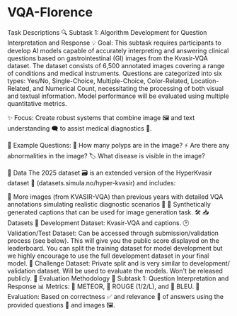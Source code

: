 # VQA-Florence
 Task Descriptions
🔍 Subtask 1: Algorithm Development for Question Interpretation and Response
💡 Goal: This subtask requires participants to develop AI models capable of accurately interpreting and answering clinical questions based on gastrointestinal (GI) images from the Kvasir-VQA dataset. The dataset consists of 6,500 annotated images covering a range of conditions and medical instruments. Questions are categorized into six types: Yes/No, Single-Choice, Multiple-Choice, Color-Related, Location-Related, and Numerical Count, necessitating the processing of both visual and textual information. Model performance will be evaluated using multiple quantitative metrics.

✨ Focus: Create robust systems that combine image 🖼️ and text understanding 🗨️ to assist medical diagnostics 🏨.

💬 Example Questions:
🔢 How many polyps are in the image?
⚡ Are there any abnormalities in the image?
🏷️ What disease is visible in the image?

📂 Data
The 2025 dataset 🗃️ is an extended version of the HyperKvasir dataset 🔗 (datasets.simula.no/hyper-kvasir) and includes:

🏥 More images (from KVASIR-VQA) than previous years with detailed VQA annotations simulating realistic diagnostic scenarios 📝
🎯 Synthetically generated captions that can be used for image generation task. 🛠️
📥 Datasets
🏃 Development Dataset: Kvasir-VQA and captions.
🕑 Validation/Test Dataset: Can be accessed through submission/validation process (see below). This will give you the public score displayed on the leaderboard. You can split the training dataset for model development but we highly encourage to use the full development dataset in your final model.
🤫 Challenge Dataset: Private split and is very similar to development/ validation dataset. Will be used to evaluate the models. Won't be released publicly.
🧪 Evaluation Methodology
🏃 Subtask 1: Question Interpretation and Response
📊 Metrics: 📘 METEOR, 📖 ROUGE (1/2/L), and 🧠 BLEU.
📜 Evaluation: Based on correctness ✅ and relevance 📝 of answers using the provided questions 💬 and images 🖼️.
